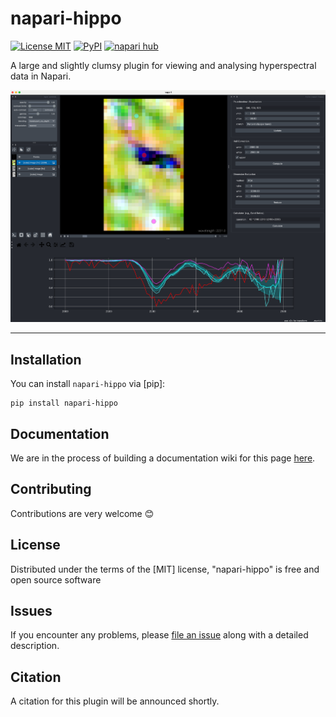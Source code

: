 # napari-hippo

[![License MIT](https://img.shields.io/pypi/l/napari-hippo.svg?color=green)](https://github.com/samthiele/napari-hippo/blob/main/LICENSE)
[![PyPI](https://img.shields.io/pypi/v/napari-hippo.svg?color=green)](https://pypi.org/project/napari-hippo)
[![napari hub](https://img.shields.io/endpoint?url=https://api.napari-hub.org/shields/napari-hippo)](https://napari-hub.org/plugins/napari-hippo)

A large and slightly clumsy plugin for viewing and analysing hyperspectral data in Napari.

![Funky screenshot of the napari-hippo GUI](screenshot.png)

----------------------------------

## Installation

You can install `napari-hippo` via [pip]:

    pip install napari-hippo

## Documentation

We are in the process of building a documentation wiki for this page [here](https://github.com/samthiele/napari-hippo/wiki).

## Contributing

Contributions are very welcome :blush:

## License

Distributed under the terms of the [MIT] license,
"napari-hippo" is free and open source software

## Issues

If you encounter any problems, please [file an issue](https://github.com/samthiele/napari-hippo/issues/new/choose) along with a detailed description.

## Citation

A citation for this plugin will be announced shortly.
